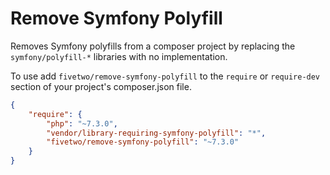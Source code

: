 # Remove Symfony Polyfill
Removes Symfony polyfills from a composer project by replacing the ``symfony/polyfill-*`` libraries with no implementation.

To use add ``fivetwo/remove-symfony-polyfill`` to the ``require`` or ``require-dev`` section of your project's composer.json file.

```json
{
    "require": {
        "php": "~7.3.0",
        "vendor/library-requiring-symfony-polyfill": "*",
        "fivetwo/remove-symfony-polyfill": "~7.3.0"
    }
}
```


